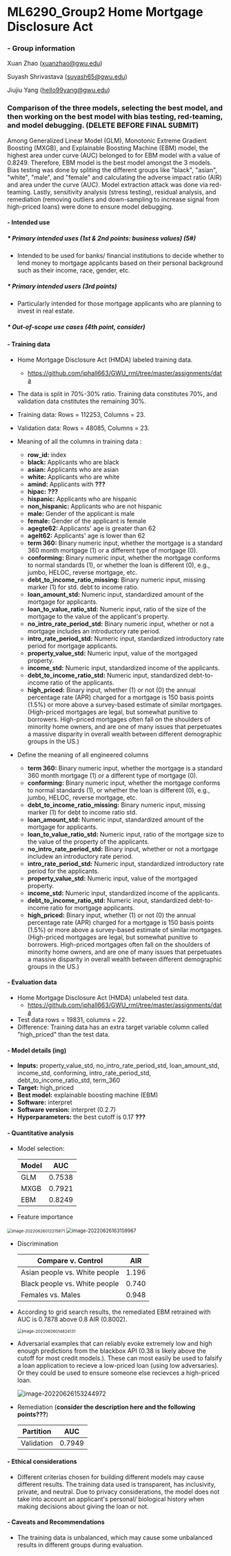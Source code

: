 # ML6290_Group2 Home Mortgage Disclosure Act



### - Group information 

Xuan Zhao (xuanzhao@gwu.edu)

Suyash Shrivastava ([suyash65@gwu.edu](mailto:suyash65@gwu.edu))

Jiujiu Yang ([hello99yang@gwu.edu](mailto:hello99yang@gwu.edu))



### Comparison of the three models, selecting the best model, and then working on the best model with bias testing, red-teaming, and model debugging. (DELETE BEFORE FINAL SUBMIT)

Among Generalized Linear Model (GLM), Monotonic Extreme Gradient Boosting (MXGB), and Explainable Boosting Machine (EBM) model, the highest area under curve (AUC) belonged to for EBM model with a value of 0.8249. Therefore, EBM model is the best model amongst the 3 models. Bias testing was done by spliting the different groups like "black", "asian", "white", "male", and "female" and calculating the adverse impact ratio (AIR) and area under the curve (AUC). Model extraction attack was done via red-teaming.  Lastly, sensitivity analysis (stress testing), residual analysis, and remediation (removing outliers and down-sampling to increase signal from high-priced loans) were done to ensure model debugging.

#### - Intended use

##### * Primary intended uses (1st & 2nd points: business values) (5#) 

* Intended to be used for banks/ financial institutions to decide whether to lend money to mortgage applicants based on their personal background such as their income, race, gender, etc.

##### * Primary intended users (3rd points)

* Particularly intended for those mortgage applicants who are planning to invest in real estate.

##### * Out-of-scope use cases (4th point, consider)



#### \- Training data 

* Home Mortgage Disclosure Act (HMDA) labeled training data.
  * https://github.com/jphall663/GWU_rml/tree/master/assignments/data

* The data is split in 70%-30% ratio. Training data constitutes 70%, and validation data cnstitutes the remaining 30%.

* Training data: Rows = 112253, Columns = 23.

* Validation data: Rows = 48085, Columns = 23.

* Meaning of all the columns in training data :
  * **row_id:** index
  * **black:** Applicants who are black
  * **asian:**  Applicants who are asian
  * **white:** Applicants who are white
  * **amind:** Applicants with **???**
  * **hipac:** **???**
  * **hispanic:** Applicants who are hispanic
  * **non_hispanic:** Applicants who are not hispanic
  * **male:** Gender of the applicant is male
  * **female:** Gender of the applicant is female
  * **agegte62:** Applicants' age is greater than 62
  * **agelt62:** Applicants' age is lower than 62
  * **term 360:** Binary numeric input, whether the mortgage is a standard 360 month mortgage (1) or a different type of mortgage (0).
  * **conforming:** Binary numeric input, whether the mortgage conforms to normal standards (1), or whether the loan is different (0), e.g., jumbo, HELOC, reverse mortgage, etc.
  * **debt_to_income_ratio_missing:** Binary numeric input, missing marker (1) for std. debt to income ratio.
  * **loan_amount_std:** Numeric input, standardized amount of the mortgage for applicants.
  * **loan_to_value_ratio_std:** Numeric input, ratio of the size of the mortgage to the value of the applicant's property.
  * **no_intro_rate_period_std:** Binary numeric input, whether or not a mortgage includes an introductory rate period.
  * **intro_rate_period_std:** Numeric input, standardized introductory rate period for mortgage applicants.
  * **property_value_std:** Numeric input, value of the mortgaged property.
  * **income_std:** Numeric input, standardized income of the applicants.
  * **debt_to_income_ratio_std:** Numeric input, standardized debt-to-income ratio of the applicants.
  * **high_priced:** Binary input, whether (1) or not (0) the annual percentage rate (APR) charged for a mortgage is 150 basis points (1.5%) or more above a survey-based estimate of similar mortgages. (High-priced mortgages are legal, but somewhat punitive to borrowers. High-priced mortgages often fall on the shoulders of minority home owners, and are one of many issues that perpetuates a massive disparity in overall wealth between different demographic groups in the US.)

 * Define the meaning of all engineered columns
   * **term 360:** Binary numeric input, whether the mortgage is a standard 360 month mortgage (1) or a different type of mortgage (0).
   * **conforming:** Binary numeric input, whether the mortgage conforms to normal standards (1), or whether the loan is different (0), e.g., jumbo, HELOC, reverse mortgage, etc.
   * **debt_to_income_ratio_missing:** Binary numeric input, missing marker (1) for debt to income ratio std.
   * **loan_amount_std:** Numeric input, standardized amount of the mortgage for applicants.
   * **loan_to_value_ratio_std:** Numeric input, ratio of the mortgage size to the value of the property of the applicants.
   * **no_intro_rate_period_std:** Binary input, whether or not a mortgage includew an introductory rate period.
   * **intro_rate_period_std:** Numeric input, standardized introductory rate period for the applicants.
   * **property_value_std:** Numeric input, value of the mortgaged property.
   * **income_std:** Numeric input, standardized income of the applicants.
   * **debt_to_income_ratio_std:** Numeric input, standardized debt-to-income ratio for mortgage applicants.
   * **high_priced:** Binary input, whether (1) or not (0) the annual percentage rate (APR) charged for a mortgage is 150 basis points (1.5%) or more above a survey-based estimate of similar mortgages. (High-priced mortgages are legal, but somewhat punitive to borrowers. High-priced mortgages often fall on the shoulders of minority home owners, and are one of many issues that perpetuates a massive disparity in overall wealth between different demographic groups in the US.)

#### \- Evaluation data

* Home Mortgage Disclosure Act (HMDA) unlabeled test data.
  * https://github.com/jphall663/GWU_rml/tree/master/assignments/data
* Test data rows = 19831, columns = 22.
* Difference: Training data has an extra target variable column called "high_priced" than the test data.

#### - Model details (ing)

* **Inputs:** property_value_std, no_intro_rate_period_std, loan_amount_std, income_std, conforming, intro_rate_period_std, debt_to_income_ratio_std, term_360
* **Target:** high_priced
* **Best model:** explainable boosting machine (EBM)
* **Software:** interpret
* **Software version:** interpret (0.2.7)
* **Hyperparameters:** the best cutoff is 0.17 **???** 

#### - Quantitative analysis 

* Model selection:

  | Model | AUC    |
  | ----- | ------ |
  | GLM   | 0.7538 |
  | MXGB  | 0.7921 |
  | EBM   | 0.8249 |

* Feature importance

<img src="A02_global_feature_importance.png" alt="image-20220626012215871" style="zoom: 67%;" />

<img src="image-20220626163159967.png" alt="image-20220626163159967" style="zoom:80%;" />





* Discrimination

  | Compare v. Control            | AIR   |
  | ----------------------------- | ----- |
  | Asian people vs. White people | 1.196 |
  | Black people vs. White people | 0.740 |
  | Females vs. Males             | 0.948 |



* According to grid search results, the remediated EBM retrained with AUC is 0.7878 above 0.8 AIR (0.8002).

  <img src="image-20220626014824131.png" alt="image-20220626014824131" style="zoom:67%;" />

* Adversarial examples that can reliably evoke extremely low and high enough predictions from the blackbox API (0.38 is likely above the cutoff for most credit models.). These can most easily be used to falsify a loan application to recieve a low-priced loan (using low adversaries). Or they could be used to ensure someone else recievces a high-priced loan.

  ![image-20220626153244972](image-20220626153244972.png)



* Remediation (**consider the description here and the following points???**)

  | Partition  | AUC    |
  | ---------- | ------ |
  | Validation | 0.7949 |



#### - Ethical considerations

* Different criterias chosen for building different models may cause different results. The training data used is transparent, has inclusivity, private, and neutral. Due to privacy considerations, the model does not take into account an applicant's personal/ biological history when making decisions about giving the loan or not.

#### - Caveats and Recommendations

* The training data is unbalanced, which may cause some unbalanced results in different groups during evaluation.





